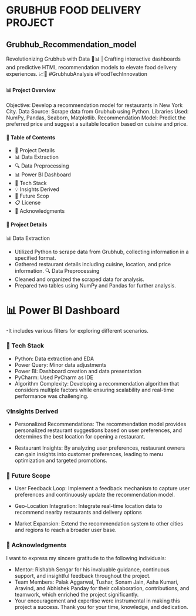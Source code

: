 # GRUBHUB FOOD DELIVERY PROJECT
## Grubhub_Recommendation_model
Revolutionizing Grubhub with Data 🍔📊 | Crafting interactive dashboards and predictive HTML recommendation models to elevate food delivery experiences. 📈🚀 #GrubhubAnalysis #FoodTechInnovation

#### 📊 Project Overview
Objective: Develop a recommendation model for restaurants in New York City.
Data Source: Scrape data from Grubhub using Python.
Libraries Used: NumPy, Pandas, Seaborn, Matplotlib.
Recommendation Model: Predict the preferred price and suggest a suitable location based on cuisine and price.


#### 📑 Table of Contents

- 📌 Project Details
- 📊 Data Extraction
- 🔍 Data Preprocessing
- 📊 Power BI Dashboard
- 🌟 Tech Stack
- 💡 Insights Derived
- 🚀 Future Scop
- 📋 License
- 🙏 Acknowledgments


#### 📌 Project Details
📊 Data Extraction
- Utilized Python to scrape data from Grubhub, collecting information in a specified format.
- Gathered restaurant details including cuisine, location, and price information.
🔍 Data Preprocessing
- Cleaned and organized the scraped data for analysis.
- Prepared two tables using NumPy and Pandas for further analysis.

# 📊 Power BI Dashboard
-It includes various filters for exploring different scenarios.


### 🌟 Tech Stack
- Python: Data extraction and EDA
- Power Query: Minor data adjustments
- Power BI: Dashboard creation and data presentation
- PyCharm: Used PyCharm as IDE
- Algorithm Complexity: Developing a recommendation algorithm that considers multiple factors while ensuring scalability and real-time performance was challenging.

### 💡Insights Derived
- Personalized Recommendations: The recommendation model provides personalized restaurant suggestions based on user preferences, and determines the best location for opening a restaurant.
  
- Restaurant Insights: By analyzing user preferences, restaurant owners can gain insights into customer preferences, leading to menu optimization and targeted promotions.

### 🚀 Future Scope
- User Feedback Loop: Implement a feedback mechanism to capture user preferences and continuously update the recommendation model.

- Geo-Location Integration: Integrate real-time location data to recommend nearby restaurants and delivery options

- Market Expansion: Extend the recommendation system to other cities and regions to reach a broader user base.


### 🙏 Acknowledgments
I want to express my sincere gratitude to the following individuals:

- Mentor: Rishabh Sengar for his invaluable guidance, continuous support, and insightful feedback throughout the project.
- Team Members: Palak Aggarwal, Tushar, Sonam Jain, Asha Kumari, Aravind, and Abhishek Panday for their collaboration, contributions, and teamwork, which enriched the project significantly.
- Your encouragement and expertise were instrumental in making this project a success. Thank you for your time, knowledge, and dedication.

